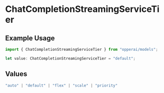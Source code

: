 # ChatCompletionStreamingServiceTier

## Example Usage

```typescript
import { ChatCompletionStreamingServiceTier } from "opperai/models";

let value: ChatCompletionStreamingServiceTier = "default";
```

## Values

```typescript
"auto" | "default" | "flex" | "scale" | "priority"
```